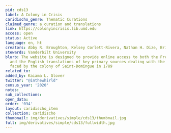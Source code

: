 ```yaml
---
pid: cds13
label: A Colony in Crisis
caridischo_genre: Thematic Curations
claimed_genre: a curation and translations
link: https://colonyincrisis.lib.umd.edu
access: open
status: Active
language: en, ht
creators: Abby R. Broughton, Kelsey Corlett-Rivera, Nathan H. Dize, Brittany de Gail
stewards: Vanderbilt University
blurb: The website is designed to provide online access to both the French originals
  and the English translations of key primary sources dealing with the grain shortage
  faced by the colony of Saint-Domingue in 1789
related_to:
added_by: Kaiama L. Glover
twitter: "@inthewhirld"
census_year: '2020'
notes:
sub_collections:
open_data:
order: '034'
layout: caridischo_item
collection: caridischo
thumbnail: img/derivatives/simple/cds13/thumbnail.jpg
full: img/derivatives/simple/cds13/fullwidth.jpg
---
```

